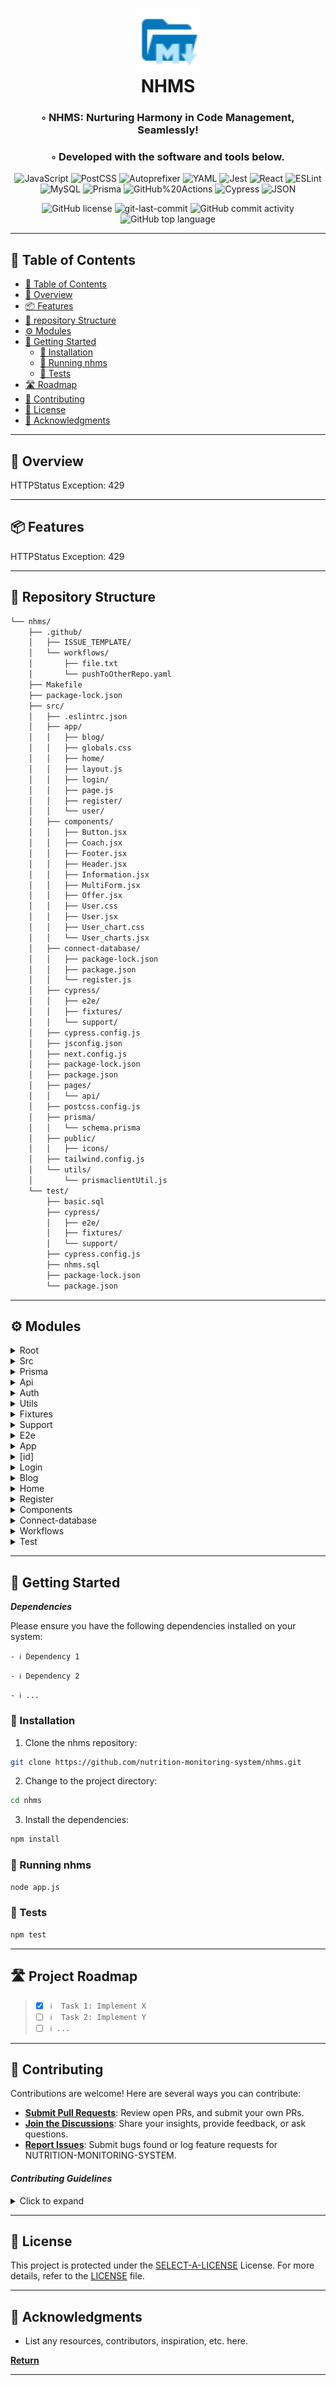 <div align="center">
<h1 align="center">
<img src="https://raw.githubusercontent.com/PKief/vscode-material-icon-theme/ec559a9f6bfd399b82bb44393651661b08aaf7ba/icons/folder-markdown-open.svg" width="100" />
<br>NHMS</h1>
<h3>◦ NHMS: Nurturing Harmony in Code Management, Seamlessly!</h3>
<h3>◦ Developed with the software and tools below.</h3>

<p align="center">
<img src="https://img.shields.io/badge/JavaScript-F7DF1E.svg?style=flat-square&logo=JavaScript&logoColor=black" alt="JavaScript" />
<img src="https://img.shields.io/badge/PostCSS-DD3A0A.svg?style=flat-square&logo=PostCSS&logoColor=white" alt="PostCSS" />
<img src="https://img.shields.io/badge/Autoprefixer-DD3735.svg?style=flat-square&logo=Autoprefixer&logoColor=white" alt="Autoprefixer" />
<img src="https://img.shields.io/badge/YAML-CB171E.svg?style=flat-square&logo=YAML&logoColor=white" alt="YAML" />
<img src="https://img.shields.io/badge/Jest-C21325.svg?style=flat-square&logo=Jest&logoColor=white" alt="Jest" />
<img src="https://img.shields.io/badge/React-61DAFB.svg?style=flat-square&logo=React&logoColor=black" alt="React" />

<img src="https://img.shields.io/badge/ESLint-4B32C3.svg?style=flat-square&logo=ESLint&logoColor=white" alt="ESLint" />
<img src="https://img.shields.io/badge/MySQL-4479A1.svg?style=flat-square&logo=MySQL&logoColor=white" alt="MySQL" />
<img src="https://img.shields.io/badge/Prisma-2D3748.svg?style=flat-square&logo=Prisma&logoColor=white" alt="Prisma" />
<img src="https://img.shields.io/badge/GitHub%20Actions-2088FF.svg?style=flat-square&logo=GitHub-Actions&logoColor=white" alt="GitHub%20Actions" />
<img src="https://img.shields.io/badge/Cypress-17202C.svg?style=flat-square&logo=Cypress&logoColor=white" alt="Cypress" />
<img src="https://img.shields.io/badge/JSON-000000.svg?style=flat-square&logo=JSON&logoColor=white" alt="JSON" />
</p>
<img src="https://img.shields.io/github/license/nutrition-monitoring-system/nhms?style=flat-square&color=5D6D7E" alt="GitHub license" />
<img src="https://img.shields.io/github/last-commit/nutrition-monitoring-system/nhms?style=flat-square&color=5D6D7E" alt="git-last-commit" />
<img src="https://img.shields.io/github/commit-activity/m/nutrition-monitoring-system/nhms?style=flat-square&color=5D6D7E" alt="GitHub commit activity" />
<img src="https://img.shields.io/github/languages/top/nutrition-monitoring-system/nhms?style=flat-square&color=5D6D7E" alt="GitHub top language" />
</div>

---

## 📖 Table of Contents
- [📖 Table of Contents](#-table-of-contents)
- [📍 Overview](#-overview)
- [📦 Features](#-features)
- [📂 repository Structure](#-repository-structure)
- [⚙️ Modules](#modules)
- [🚀 Getting Started](#-getting-started)
    - [🔧 Installation](#-installation)
    - [🤖 Running nhms](#-running-nhms)
    - [🧪 Tests](#-tests)
- [🛣 Roadmap](#-roadmap)
- [🤝 Contributing](#-contributing)
- [📄 License](#-license)
- [👏 Acknowledgments](#-acknowledgments)

---


## 📍 Overview

HTTPStatus Exception: 429

---

## 📦 Features

HTTPStatus Exception: 429

---


## 📂 Repository Structure

```sh
└── nhms/
    ├── .github/
    │   ├── ISSUE_TEMPLATE/
    │   └── workflows/
    │       ├── file.txt
    │       └── pushToOtherRepo.yaml
    ├── Makefile
    ├── package-lock.json
    ├── src/
    │   ├── .eslintrc.json
    │   ├── app/
    │   │   ├── blog/
    │   │   ├── globals.css
    │   │   ├── home/
    │   │   ├── layout.js
    │   │   ├── login/
    │   │   ├── page.js
    │   │   ├── register/
    │   │   └── user/
    │   ├── components/
    │   │   ├── Button.jsx
    │   │   ├── Coach.jsx
    │   │   ├── Footer.jsx
    │   │   ├── Header.jsx
    │   │   ├── Information.jsx
    │   │   ├── MultiForm.jsx
    │   │   ├── Offer.jsx
    │   │   ├── User.css
    │   │   ├── User.jsx
    │   │   ├── User_chart.css
    │   │   └── User_charts.jsx
    │   ├── connect-database/
    │   │   ├── package-lock.json
    │   │   ├── package.json
    │   │   └── register.js
    │   ├── cypress/
    │   │   ├── e2e/
    │   │   ├── fixtures/
    │   │   └── support/
    │   ├── cypress.config.js
    │   ├── jsconfig.json
    │   ├── next.config.js
    │   ├── package-lock.json
    │   ├── package.json
    │   ├── pages/
    │   │   └── api/
    │   ├── postcss.config.js
    │   ├── prisma/
    │   │   └── schema.prisma
    │   ├── public/
    │   │   ├── icons/
    │   ├── tailwind.config.js
    │   └── utils/
    │       └── prismaclientUtil.js
    └── test/
        ├── basic.sql
        ├── cypress/
        │   ├── e2e/
        │   ├── fixtures/
        │   └── support/
        ├── cypress.config.js
        ├── nhms.sql
        ├── package-lock.json
        └── package.json

```

---


## ⚙️ Modules

<details closed><summary>Root</summary>

| File                                                                                                 | Summary                                                                                                                                                                                                                                                                                                                                                                                                                                                                                                                         |
| ---                                                                                                  | ---                                                                                                                                                                                                                                                                                                                                                                                                                                                                                                                             |
| [package-lock.json](https://github.com/nutrition-monitoring-system/nhms/blob/main/package-lock.json) | This is a structure of an nhms project repository. It features a GitHub folder with workflows and issue templates, a source directory nested with ReactJS frontend application organized with e-commerce related pages and components, and a database connection. Cypress is used for end-to-end testing and it is using a Prisma client for the database interaction. The project's dependencies are locked using a package-lock.json. There's a Makefile and some configuration files for js & css preprocessors and linters. |
| [Makefile](https://github.com/nutrition-monitoring-system/nhms/blob/main/Makefile)                   | The code is a Makefile script used to automate the execution of commands in a project's development environment. Key functionalities include compiling the application by installing necessary node modules, running the application in a development server, and cleaning up the project directory by removing node modules and package-lock.json file. It is part of a larger software project containing components like page layouts, user interfaces, database connections, API pages, and Cypress for end-to-end testing. |

</details>

<details closed><summary>Src</summary>

| File                                                                                                       | Summary                                                                                                                                                                                                                                                                                                                                                                                                                                                                                                                                                       |
| ---                                                                                                        | ---                                                                                                                                                                                                                                                                                                                                                                                                                                                                                                                                                           |
| [cypress.config.js](https://github.com/nutrition-monitoring-system/nhms/blob/main/src/cypress.config.js)   | The code specifies a configuration module for Cypress, a web testing framework. It uses the "defineConfig" function from Cypress to export the module, setting up End-to-End (e2e) configurations including Node.js event listeners and specifying a base URL for testing as "http://localhost:3000". This forms part of a larger project structure for a web application called'nhms', which includes components, pages, database connection, styles, and GitHub workflows.                                                                                  |
| [next.config.js](https://github.com/nutrition-monitoring-system/nhms/blob/main/src/next.config.js)         | This code represents a structural overview of a full-stack JavaScript application. It comprises GitHub workflows, ESLint configurations, UI components, Cypress for end-to-end testing, and connection to a database using Prisma. The'next.config.js' file indicates usage of Next.js for server-side rendering. The application consists of multiple user-facing pages like home, login, register, and user, managed within a'src' directory.                                                                                                               |
| [package-lock.json](https://github.com/nutrition-monitoring-system/nhms/blob/main/src/package-lock.json)   | This directory tree represents a full-stack web application built using Next.js with a component approach in React and Prisma for database interaction. The application features client-side pages under'src/app', reusable UI (User Interface) components under'src/components', and database connection logic under'src/connect-database'. It employs ESLint for linting, Cypress for end-to-end tests. Additionally, there's a GitHub workflows directory for CI/CD (Continuous Integration/Continuous Delivery) along with Makefile for build automation. |
| [tailwind.config.js](https://github.com/nutrition-monitoring-system/nhms/blob/main/src/tailwind.config.js) | This code configures Tailwind CSS for a web app. The `content` property specifies the directories inspected to remove unused styles during production. Customizations in the `theme` property include radial and conic gradient backgrounds, additional colors, specific fonts, and adjustable screen breakpoints for responsiveness. The project structure includes code for managing issues on GitHub, database connection, UI components, API endpoints, and testing with Cypress, along with configuration and package files.                             |
| [package.json](https://github.com/nutrition-monitoring-system/nhms/blob/main/src/package.json)             | The code defines the dependencies for a script-driven Next.js project named "nms_frontend". It includes scripts for development, building, starting the app, linting, and testing with Cypress. The project features front-end components, database connection, code linters, and test configurations. It uses react-hook-form for form handling, Prisma client for database interactions, Next-Auth for authentication, and has configurations for Tailwind CSS and Cypress for UI styling and end-to-end testing respectively.                              |
| [jsconfig.json](https://github.com/nutrition-monitoring-system/nhms/blob/main/src/jsconfig.json)           | The code is a JavaScript configuration file that sets compiler options to resolve module paths. It provides an alias "@" for the root directory, allowing for easier and cleaner imports in the application. This setting is used in a larger project structure that includes server-side utilities, test suites, front-end pages and components, database connection setup, a Prisma schema for ORM, and GitHub workflows.                                                                                                                                   |
| [.eslintrc.json](https://github.com/nutrition-monitoring-system/nhms/blob/main/src/.eslintrc.json)         | The provided code represents a project structure of a Next.js web application. The core functionalities include user registration, login, and the handling of blog and home layout elements. The application has various UI components such as buttons and headers. It connects to a database, implements ESLint for linting practices, uses Cypress for end-to-end testing, and is configured for GitHub workflows. The project also incorporates styles via Tailwind CSS and postCSS.                                                                       |
| [postcss.config.js](https://github.com/nutrition-monitoring-system/nhms/blob/main/src/postcss.config.js)   | HTTPStatus Exception: 429                                                                                                                                                                                                                                                                                                                                                                                                                                                                                                                                     |

</details>

<details closed><summary>Prisma</summary>

| File                                                                                                    | Summary                   |
| ---                                                                                                     | ---                       |
| [schema.prisma](https://github.com/nutrition-monitoring-system/nhms/blob/main/src/prisma/schema.prisma) | HTTPStatus Exception: 429 |

</details>

<details closed><summary>Api</summary>

| File                                                                                                               | Summary                   |
| ---                                                                                                                | ---                       |
| [getUser.js](https://github.com/nutrition-monitoring-system/nhms/blob/main/src/pages/api/getUser.js)               | HTTPStatus Exception: 429 |
| [deleteUser.js](https://github.com/nutrition-monitoring-system/nhms/blob/main/src/pages/api/deleteUser.js)         | HTTPStatus Exception: 429 |
| [selectAllUsers.js](https://github.com/nutrition-monitoring-system/nhms/blob/main/src/pages/api/selectAllUsers.js) | HTTPStatus Exception: 429 |
| [addUser.js](https://github.com/nutrition-monitoring-system/nhms/blob/main/src/pages/api/addUser.js)               | HTTPStatus Exception: 429 |

</details>

<details closed><summary>Auth</summary>

| File                                                                                                                  | Summary                   |
| ---                                                                                                                   | ---                       |
| [[...nextauth].js](https://github.com/nutrition-monitoring-system/nhms/blob/main/src/pages/api/auth/[...nextauth].js) | HTTPStatus Exception: 429 |

</details>

<details closed><summary>Utils</summary>

| File                                                                                                               | Summary                   |
| ---                                                                                                                | ---                       |
| [prismaclientUtil.js](https://github.com/nutrition-monitoring-system/nhms/blob/main/src/utils/prismaclientUtil.js) | HTTPStatus Exception: 429 |

</details>

<details closed><summary>Fixtures</summary>

| File                                                                                                             | Summary                   |
| ---                                                                                                              | ---                       |
| [example.json](https://github.com/nutrition-monitoring-system/nhms/blob/main/src/cypress/fixtures/example.json)  | HTTPStatus Exception: 429 |
| [example.json](https://github.com/nutrition-monitoring-system/nhms/blob/main/test/cypress/fixtures/example.json) | HTTPStatus Exception: 429 |

</details>

<details closed><summary>Support</summary>

| File                                                                                                          | Summary                   |
| ---                                                                                                           | ---                       |
| [commands.js](https://github.com/nutrition-monitoring-system/nhms/blob/main/src/cypress/support/commands.js)  | HTTPStatus Exception: 429 |
| [e2e.js](https://github.com/nutrition-monitoring-system/nhms/blob/main/src/cypress/support/e2e.js)            | HTTPStatus Exception: 429 |
| [commands.js](https://github.com/nutrition-monitoring-system/nhms/blob/main/test/cypress/support/commands.js) | HTTPStatus Exception: 429 |
| [e2e.js](https://github.com/nutrition-monitoring-system/nhms/blob/main/test/cypress/support/e2e.js)           | HTTPStatus Exception: 429 |

</details>

<details closed><summary>E2e</summary>

| File                                                                                                                       | Summary                   |
| ---                                                                                                                        | ---                       |
| [selectAllUsers.cy.js](https://github.com/nutrition-monitoring-system/nhms/blob/main/src/cypress/e2e/selectAllUsers.cy.js) | HTTPStatus Exception: 429 |
| [spec.cy.js](https://github.com/nutrition-monitoring-system/nhms/blob/main/src/cypress/e2e/spec.cy.js)                     | HTTPStatus Exception: 429 |
| [spec.cy.js](https://github.com/nutrition-monitoring-system/nhms/blob/main/test/cypress/e2e/spec.cy.js)                    | HTTPStatus Exception: 429 |

</details>

<details closed><summary>App</summary>

| File                                                                                             | Summary                   |
| ---                                                                                              | ---                       |
| [globals.css](https://github.com/nutrition-monitoring-system/nhms/blob/main/src/app/globals.css) | HTTPStatus Exception: 429 |
| [layout.js](https://github.com/nutrition-monitoring-system/nhms/blob/main/src/app/layout.js)     | HTTPStatus Exception: 429 |
| [page.js](https://github.com/nutrition-monitoring-system/nhms/blob/main/src/app/page.js)         | HTTPStatus Exception: 429 |

</details>

<details closed><summary>[id]</summary>

| File                                                                                               | Summary                   |
| ---                                                                                                | ---                       |
| [page.js](https://github.com/nutrition-monitoring-system/nhms/blob/main/src/app/user/[id]/page.js) | HTTPStatus Exception: 429 |

</details>

<details closed><summary>Login</summary>

| File                                                                                           | Summary                   |
| ---                                                                                            | ---                       |
| [page.js](https://github.com/nutrition-monitoring-system/nhms/blob/main/src/app/login/page.js) | HTTPStatus Exception: 429 |

</details>

<details closed><summary>Blog</summary>

| File                                                                                          | Summary                   |
| ---                                                                                           | ---                       |
| [page.js](https://github.com/nutrition-monitoring-system/nhms/blob/main/src/app/blog/page.js) | HTTPStatus Exception: 429 |

</details>

<details closed><summary>Home</summary>

| File                                                                                          | Summary                   |
| ---                                                                                           | ---                       |
| [page.js](https://github.com/nutrition-monitoring-system/nhms/blob/main/src/app/home/page.js) | HTTPStatus Exception: 429 |

</details>

<details closed><summary>Register</summary>

| File                                                                                              | Summary                   |
| ---                                                                                               | ---                       |
| [page.js](https://github.com/nutrition-monitoring-system/nhms/blob/main/src/app/register/page.js) | HTTPStatus Exception: 429 |

</details>

<details closed><summary>Components</summary>

| File                                                                                                            | Summary                                                                                                                                                                                                                                                                                                                                                                                                                                                                          |
| ---                                                                                                             | ---                                                                                                                                                                                                                                                                                                                                                                                                                                                                              |
| [User_charts.jsx](https://github.com/nutrition-monitoring-system/nhms/blob/main/src/components/User_charts.jsx) | HTTPStatus Exception: 429                                                                                                                                                                                                                                                                                                                                                                                                                                                        |
| [User.jsx](https://github.com/nutrition-monitoring-system/nhms/blob/main/src/components/User.jsx)               | HTTPStatus Exception: 429                                                                                                                                                                                                                                                                                                                                                                                                                                                        |
| [Offer.jsx](https://github.com/nutrition-monitoring-system/nhms/blob/main/src/components/Offer.jsx)             | HTTPStatus Exception: 429                                                                                                                                                                                                                                                                                                                                                                                                                                                        |
| [User.css](https://github.com/nutrition-monitoring-system/nhms/blob/main/src/components/User.css)               | HTTPStatus Exception: 429                                                                                                                                                                                                                                                                                                                                                                                                                                                        |
| [Information.jsx](https://github.com/nutrition-monitoring-system/nhms/blob/main/src/components/Information.jsx) | HTTPStatus Exception: 429                                                                                                                                                                                                                                                                                                                                                                                                                                                        |
| [User_chart.css](https://github.com/nutrition-monitoring-system/nhms/blob/main/src/components/User_chart.css)   | HTTPStatus Exception: 429                                                                                                                                                                                                                                                                                                                                                                                                                                                        |
| [Header.jsx](https://github.com/nutrition-monitoring-system/nhms/blob/main/src/components/Header.jsx)           | HTTPStatus Exception: 429                                                                                                                                                                                                                                                                                                                                                                                                                                                        |
| [Coach.jsx](https://github.com/nutrition-monitoring-system/nhms/blob/main/src/components/Coach.jsx)             | HTTPStatus Exception: 429                                                                                                                                                                                                                                                                                                                                                                                                                                                        |
| [MultiForm.jsx](https://github.com/nutrition-monitoring-system/nhms/blob/main/src/components/MultiForm.jsx)     | HTTPStatus Exception: 429                                                                                                                                                                                                                                                                                                                                                                                                                                                        |
| [Button.jsx](https://github.com/nutrition-monitoring-system/nhms/blob/main/src/components/Button.jsx)           | The given code represents a project structure and a functional React component. The project structure indicates a Node.JS application with Cypress for testing, Prisma for ORM, and Next.js for server-side rendering. The React component is a reusable button element with customizable properties, including children (inner content), href (link), onClick (click handler), type (button type), and className (CSS styles) for modifiable user interactions and appearances. |
| [Footer.jsx](https://github.com/nutrition-monitoring-system/nhms/blob/main/src/components/Footer.jsx)           | HTTPStatus Exception: 429                                                                                                                                                                                                                                                                                                                                                                                                                                                        |

</details>

<details closed><summary>Connect-database</summary>

| File                                                                                                                      | Summary                   |
| ---                                                                                                                       | ---                       |
| [package-lock.json](https://github.com/nutrition-monitoring-system/nhms/blob/main/src/connect-database/package-lock.json) | HTTPStatus Exception: 429 |
| [package.json](https://github.com/nutrition-monitoring-system/nhms/blob/main/src/connect-database/package.json)           | HTTPStatus Exception: 429 |
| [register.js](https://github.com/nutrition-monitoring-system/nhms/blob/main/src/connect-database/register.js)             | HTTPStatus Exception: 429 |

</details>

<details closed><summary>Workflows</summary>

| File                                                                                                                         | Summary                   |
| ---                                                                                                                          | ---                       |
| [file.txt](https://github.com/nutrition-monitoring-system/nhms/blob/main/.github/workflows/file.txt)                         | HTTPStatus Exception: 429 |
| [pushToOtherRepo.yaml](https://github.com/nutrition-monitoring-system/nhms/blob/main/.github/workflows/pushToOtherRepo.yaml) | HTTPStatus Exception: 429 |

</details>

<details closed><summary>Test</summary>

| File                                                                                                      | Summary                   |
| ---                                                                                                       | ---                       |
| [cypress.config.js](https://github.com/nutrition-monitoring-system/nhms/blob/main/test/cypress.config.js) | HTTPStatus Exception: 429 |
| [package-lock.json](https://github.com/nutrition-monitoring-system/nhms/blob/main/test/package-lock.json) | HTTPStatus Exception: 429 |
| [basic.sql](https://github.com/nutrition-monitoring-system/nhms/blob/main/test/basic.sql)                 | HTTPStatus Exception: 429 |
| [package.json](https://github.com/nutrition-monitoring-system/nhms/blob/main/test/package.json)           | HTTPStatus Exception: 429 |
| [nhms.sql](https://github.com/nutrition-monitoring-system/nhms/blob/main/test/nhms.sql)                   | HTTPStatus Exception: 429 |

</details>

---

## 🚀 Getting Started

***Dependencies***

Please ensure you have the following dependencies installed on your system:

`- ℹ️ Dependency 1`

`- ℹ️ Dependency 2`

`- ℹ️ ...`

### 🔧 Installation

1. Clone the nhms repository:
```sh
git clone https://github.com/nutrition-monitoring-system/nhms.git
```

2. Change to the project directory:
```sh
cd nhms
```

3. Install the dependencies:
```sh
npm install
```

### 🤖 Running nhms

```sh
node app.js
```

### 🧪 Tests
```sh
npm test
```

---


## 🛣 Project Roadmap

> - [X] `ℹ️  Task 1: Implement X`
> - [ ] `ℹ️  Task 2: Implement Y`
> - [ ] `ℹ️ ...`


---

## 🤝 Contributing

Contributions are welcome! Here are several ways you can contribute:

- **[Submit Pull Requests](https://github.com/nutrition-monitoring-system/nhms/blob/main/CONTRIBUTING.md)**: Review open PRs, and submit your own PRs.
- **[Join the Discussions](https://github.com/nutrition-monitoring-system/nhms/discussions)**: Share your insights, provide feedback, or ask questions.
- **[Report Issues](https://github.com/nutrition-monitoring-system/nhms/issues)**: Submit bugs found or log feature requests for NUTRITION-MONITORING-SYSTEM.

#### *Contributing Guidelines*

<details closed>
<summary>Click to expand</summary>

1. **Fork the Repository**: Start by forking the project repository to your GitHub account.
2. **Clone Locally**: Clone the forked repository to your local machine using a Git client.
   ```sh
   git clone <your-forked-repo-url>
   ```
3. **Create a New Branch**: Always work on a new branch, giving it a descriptive name.
   ```sh
   git checkout -b new-feature-x
   ```
4. **Make Your Changes**: Develop and test your changes locally.
5. **Commit Your Changes**: Commit with a clear and concise message describing your updates.
   ```sh
   git commit -m 'Implemented new feature x.'
   ```
6. **Push to GitHub**: Push the changes to your forked repository.
   ```sh
   git push origin new-feature-x
   ```
7. **Submit a Pull Request**: Create a PR against the original project repository. Clearly describe the changes and their motivations.

Once your PR is reviewed and approved, it will be merged into the main branch.

</details>

---

## 📄 License


This project is protected under the [SELECT-A-LICENSE](https://choosealicense.com/licenses) License. For more details, refer to the [LICENSE](https://choosealicense.com/licenses/) file.

---

## 👏 Acknowledgments

- List any resources, contributors, inspiration, etc. here.

[**Return**](#Top)

---

